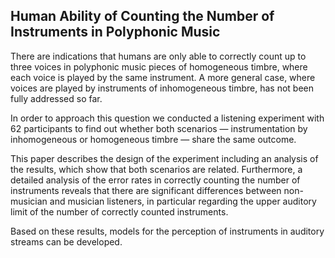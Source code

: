 ## Human Ability of Counting the Number of Instruments in Polyphonic Music

There are indications that humans are only able to correctly count up to three voices in polyphonic music pieces of homogeneous timbre, where each voice is played by the same instrument. A more general case, where voices are played by instruments of inhomogeneous timbre, has not been fully addressed so far.

In order to approach this question we conducted a listening experiment with 62 participants to find out whether both scenarios — instrumentation by inhomogeneous or homogeneous timbre — share the same outcome.

This paper describes the design of the experiment including an analysis of the results, which show that both scenarios are related. Furthermore, a detailed analysis of the error rates in correctly counting the number of instruments reveals that there are significant differences between non-musician and musician listeners, in particular regarding the upper auditory limit of the number of correctly counted instruments.

Based on these results, models for the perception of instruments in auditory streams can be developed.
